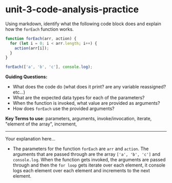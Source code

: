 # unit-3-code-analysis-practice

Using markdown, identify what the following code block does and explain how the `forEach` function works.

```js
function forEach(arr, action) {
  for (let i = 0; i < arr.length; i++) {
    action(arr[i]);
  }
}

forEach(['a', 'b', 'c'], console.log);
```

**Guiding Questions:**
* What does the code do (what does it print? are any variable reassigned? etc...)
* What are the expected data types for each of the parameters?
* When the function is invoked, what value are provided as arguments?
* How does `forEach` use the provided arguments?

**Key Terms to use**: parameters, arguments, invoke/invocation, iterate, "element of the array", increment,  

<hr>

Your explanation here...

* The parameters for the function `forEach` are `arr` and `action`. The arguments that are passed through are the array `['a', 'b', 'c']` and `console.log`. When the function gets invoked, the arguments are passed through and then the `for loop` gets iterate over each element, it console logs each element over each element and increments to the next element. 
